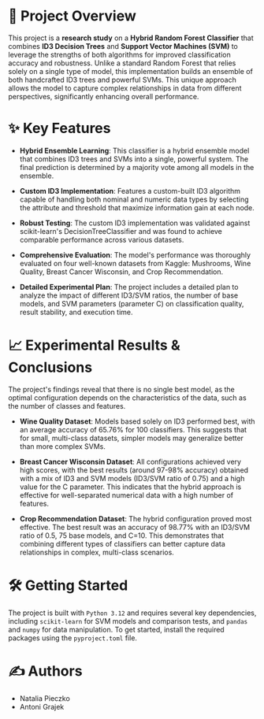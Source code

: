 # 🚀 Project Overview
This project is a **research study** on a **Hybrid Random Forest Classifier** that combines **ID3 Decision Trees** and **Support Vector Machines (SVM)** to leverage the strengths of both algorithms for improved classification accuracy and robustness. Unlike a standard Random Forest that relies solely on a single type of model, this implementation builds an ensemble of both handcrafted ID3 trees and powerful SVMs. This unique approach allows the model to capture complex relationships in data from different perspectives, significantly enhancing overall performance.

# ✨ Key Features
- **Hybrid Ensemble Learning**: This classifier is a hybrid ensemble model that combines ID3 trees and SVMs into a single, powerful system. The final prediction is determined by a majority vote among all models in the ensemble.

- **Custom ID3 Implementation**: Features a custom-built ID3 algorithm capable of handling both nominal and numeric data types by selecting the attribute and threshold that maximize information gain at each node.

- **Robust Testing**: The custom ID3 implementation was validated against scikit-learn's DecisionTreeClassifier and was found to achieve comparable performance across various datasets.

- **Comprehensive Evaluation**: The model's performance was thoroughly evaluated on four well-known datasets from Kaggle: Mushrooms, Wine Quality, Breast Cancer Wisconsin, and Crop Recommendation.

- **Detailed Experimental Plan**: The project includes a detailed plan to analyze the impact of different ID3/SVM ratios, the number of base models, and SVM parameters (parameter C) on classification quality, result stability, and execution time.

# 📈 Experimental Results & Conclusions

The project's findings reveal that there is no single best model, as the optimal configuration depends on the characteristics of the data, such as the number of classes and features.

- **Wine Quality Dataset**: Models based solely on ID3 performed best, with an average accuracy of 65.76% for 100 classifiers. This suggests that for small, multi-class datasets, simpler models may generalize better than more complex SVMs.

- **Breast Cancer Wisconsin Dataset**: All configurations achieved very high scores, with the best results (around 97-98% accuracy) obtained with a mix of ID3 and SVM models (ID3/SVM ratio of 0.75) and a high value for the C parameter. This indicates that the hybrid approach is effective for well-separated numerical data with a high number of features.

- **Crop Recommendation Dataset**: The hybrid configuration proved most effective. The best result was an accuracy of 98.77% with an ID3/SVM ratio of 0.5, 75 base models, and C=10. This demonstrates that combining different types of classifiers can better capture data relationships in complex, multi-class scenarios.

# 🛠️ Getting Started
The project is built with `Python 3.12` and requires several key dependencies, including `scikit-learn` for SVM models and comparison tests, and `pandas` and `numpy` for data manipulation. To get started, install the required packages using the `pyproject.toml` file.

# ✍️ Authors
- Natalia Pieczko
- Antoni Grajek
